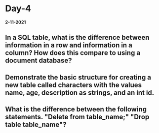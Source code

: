 # Day-4
__2-11-2021__

## In a SQL table, what is the difference between information in a row and information in a column? How does this compare to using a document database?



## Demonstrate the basic structure for creating a new table called characters with the values name, age, description as strings, and an int id.



## What is the difference between the following statements. "Delete from table_name;" "Drop table table_name"?
